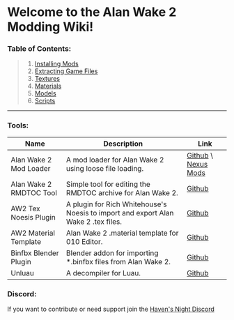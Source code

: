 # Welcome to the Alan Wake 2 Modding Wiki!

### Table of Contents:
> 1. [Installing Mods](https://github.com/Modding-Haven/AW2-Modding-Documentation/wiki/Installing-Mods)
> 1. [Extracting Game Files](https://github.com/Modding-Haven/AW2-Modding-Documentation/wiki/Extracting-Game-Files)
> 1. [Textures](https://github.com/Modding-Haven/AW2-Modding-Documentation/wiki/Textures)
> 1. [Materials](https://github.com/Modding-Haven/AW2-Modding-Documentation/wiki/Materials)
> 1. [Models](https://github.com/Modding-Haven/AW2-Modding-Documentation/wiki/Models)
> 1. [Scripts](https://github.com/Modding-Haven/AW2-Modding-Documentation/wiki/Scripts)

***

### Tools:

| Name | Description | Link |
| --------  | ------------------- | --------------------- |
| Alan Wake 2 Mod Loader | A mod loader for Alan Wake 2 using loose file loading. | [Github](https://github.com/praydog/alan-wake-2-mod-loader) \ [Nexus Mods](https://www.nexusmods.com/alanwake2/mods/19) | 
| Alan Wake 2 RMDTOC Tool | Simple tool for editing the RMDTOC archive for Alan Wake 2. | [Github](https://github.com/amrshaheen61/Alan-Wake-2-RMDTOC-Tool) |
| AW2 Tex Noesis Plugin | A plugin for Rich Whitehouse's Noesis to import and export Alan Wake 2 .tex files. | [Github](https://github.com/SilverEzredes/fmt_AW2_TEX-Noesis-Plugin) |
| AW2 Material Template | Alan Wake 2 .material template for 010 Editor. | [Github](https://github.com/SilverEzredes/AW2_material.bt) |
| Binfbx Blender Plugin |  Blender addon for importing *.binfbx files from Alan Wake 2. | [Github](https://github.com/riverence/io_scene_binfbx) |
| Unluau | A decompiler for Luau. | [Github](https://github.com/atrexus/unluau) |


### Discord:
If you want to contribute or need support join the [Haven's Night Discord](https://discord.gg/9Vr2SJ3)
